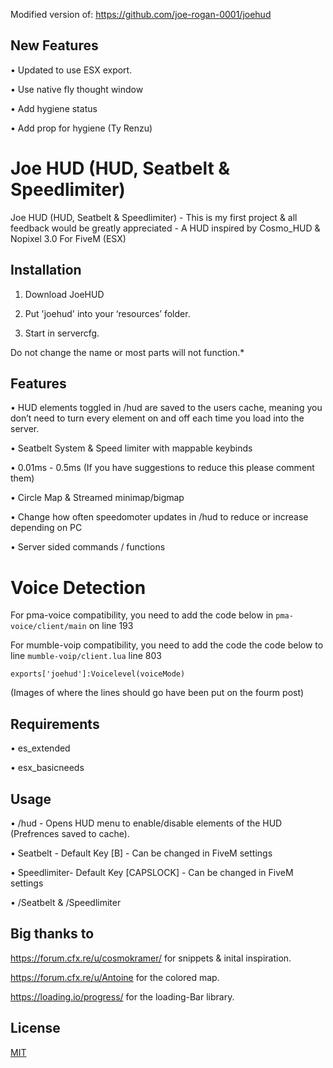 Modified version of: https://github.com/joe-rogan-0001/joehud

## New Features

• Updated to use ESX export.

• Use native fly thought window

• Add hygiene status

• Add prop for hygiene (Ty Renzu)

# Joe HUD (HUD, Seatbelt & Speedlimiter)

Joe HUD (HUD, Seatbelt & Speedlimiter) - This is my first project & all feedback would be greatly appreciated - A HUD inspired by Cosmo_HUD & Nopixel 3.0 For FiveM (ESX)

## Installation

1. Download JoeHUD

2. Put 'joehud' into your ‘resources’ folder.

3. Start in servercfg.

Do not change the name or most parts will not function.*

## Features

• HUD elements toggled in /hud are saved to the users cache, meaning you don’t need to turn every element on and off each time you load into the server.

• Seatbelt System & Speed limiter with mappable keybinds

• 0.01ms - 0.5ms (If you have suggestions to reduce this please comment them)

• Circle Map & Streamed minimap/bigmap

• Change how often speedomoter updates in /hud to reduce or increase depending on PC

• Server sided commands / functions

# Voice Detection
For pma-voice compatibility, you need to add the code below in `pma-voice/client/main` on line 193

For mumble-voip compatibility, you need to add the code the code below to line ``mumble-voip/client.lua`` line 803

`exports['joehud']:Voicelevel(voiceMode)`

(Images of where the lines should go have been put on the fourm post)

## Requirements

• es_extended

• esx_basicneeds

## Usage
• /hud - Opens HUD menu to enable/disable elements of the HUD (Prefrences saved to cache).

• Seatbelt - Default Key [B] - Can be changed in FiveM settings

• Speedlimiter- Default Key [CAPSLOCK] - Can be changed in FiveM settings

• /Seatbelt & /Speedlimiter

## Big thanks to
https://forum.cfx.re/u/cosmokramer/ for snippets & inital inspiration.

https://forum.cfx.re/u/Antoine for the colored map.

https://loading.io/progress/ for the loading-Bar library.

## License
[MIT](https://choosealicense.com/licenses/mit/)
